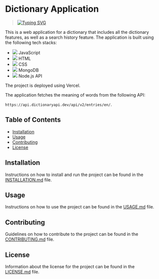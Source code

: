 # Dictionary Application

> <a href="https://git.io/typing-svg"><img src="https://readme-typing-svg.herokuapp.com?font=Fira+Code&pause=1000&random=false&width=435&lines=Search+for+words+and+their+meanings" alt="Typing SVG" /></a>

This is a web application for a dictionary that includes all the dictionary features, as well as a search history feature. The application is built using the following tech stacks:

- <img src="https://img.icons8.com/color/48/000000/javascript--v1.png"/> JavaScript
- <img src="https://img.icons8.com/color/48/000000/html-5--v1.png"/> HTML
- <img src="https://img.icons8.com/color/48/000000/css3.png"/> CSS
- <img src="https://img.icons8.com/color/48/000000/mongodb.png"/> MongoDB
- <img src="https://img.icons8.com/color/48/000000/nodejs.png"/> Node.js API

The project is deployed using Vercel.

The application fetches the meaning of words from the following API:

 `https://api.dictionaryapi.dev/api/v2/entries/en/`. 



## Table of Contents

- [Installation](#installation)
- [Usage](#usage)
- [Contributing](#contributing)
- [License](#license)

## Installation

Instructions on how to install and run the project can be found in the [INSTALLATION.md](./INSTALLATION.md) file.

## Usage

Instructions on how to use the project can be found in the [USAGE.md](./USAGE.md) file.

## Contributing

Guidelines on how to contribute to the project can be found in the [CONTRIBUTING.md](./CONTRIBUTING.md) file.

## License

Information about the license for the project can be found in the [LICENSE.md](./LICENSE.md) file.

